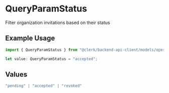 # QueryParamStatus

Filter organization invitations based on their status

## Example Usage

```typescript
import { QueryParamStatus } from "@clerk/backend-api-client/models/operations";

let value: QueryParamStatus = "accepted";
```

## Values

```typescript
"pending" | "accepted" | "revoked"
```